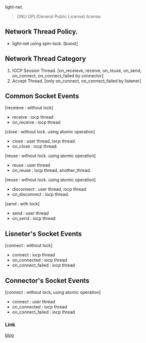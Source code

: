 light-net.
> GNU GPL(General Public License) license.

## Network Thread Policy.
* light-net using spin-lock. [boost]

## Network Thread Category
1. IOCP Session Thread. [on_receieve, receive, on_reuse, on_send, on_connect, on_connect_failed by connector]
2. Accept Thread. [only on_connect, on_connect_failed by listener]

## Common Socket Events
[receieve : without lock]

* receive : iocp thread
* on_receive : iocp thread

[close : without lock. using atomic operation]

* close : user thread, iocp thread.
* on_close : iocp thread.

[reuse : without lock. using atomic operation]

* reuse : user thread
* on_reuse : iocp thread, another_thread.

[reuse : without lock. using atomic operation]

* disconnect : user thread, iocp thread
* on_disconnect : iocp thread.

[send : with lock]

* send : user thread
* on_send : iocp thread

## Lisneter's Socket Events
[connect : without lock]

* connect : iocp thread
* on_connected : iocp thread
* on_connect_failed : iocp thread

## Connector's Socket Events
[connect : without lock, using atomic operation]

* connect : user thread
* on_connected : iocp thread
* on_connect_failed : iocp thread
 
### Link
[blog](http://elky84.github.io)